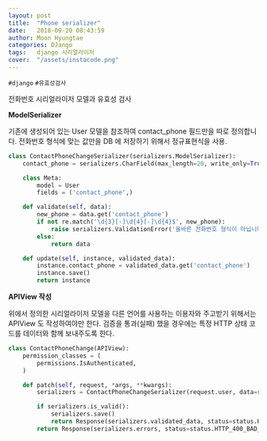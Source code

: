 ```yaml
---
layout: post
title:  "Phone serializer"
date:   2018-09-20 08:43:59
author: Moon Hyungtae
categories: DJango
tags:	django 시리얼라이저
cover:  "/assets/instacode.png"
---
```


`#django` `#유효성검사`

전화번호 시리얼라이저 모델과 유효성 검사

**ModelSerializer**

기존에 생성되어 있는 User 모델을 참조하여 contact_phone 필드만을 따로 정의합니다. 전화번호 형식에 맞는 값만을 DB 에 저장하기 위해서 정규표현식을 사용.
```python
class ContactPhoneChangeSerializer(serializers.ModelSerializer):
    contact_phone = serializers.CharField(max_length=20, write_only=True)

    class Meta:
        model = User
        fields = ('contact_phone',)

    def validate(self, data):
        new_phone = data.get('contact_phone')
        if not re.match('\d{3}[-]\d{4}[-]\d{4}$', new_phone):
            raise serializers.ValidationError('올바른 전화번호 형식이 아닙니다')
        else:
            return data

    def update(self, instance, validated_data):
        instance.contact_phone = validated_data.get('contact_phone')
        instance.save()
        return instance
```

**APIView 작성**

위에서 정의한 시리얼라이저 모델을 다른 언어를 사용하는 이용자와 주고받기 위해서는 APIView 도 작성하여야만 한다. 검증을 통과(실패) 했을 경우에는 특정 HTTP 상태 코드를 데이터와 함께 보내주도록 한다.

```python
class ContactPhoneChange(APIView):
    permission_classes = (
        permissions.IsAuthenticated,
    )

    def patch(self, request, *args, **kwargs):
        serializers = ContactPhoneChangeSerializer(request.user, data=request.data)

        if serializers.is_valid():
            serializers.save()
            return Response(serializers.validated_data, status=status.HTTP_200_OK)
        return Response(serializers.errors, status=status.HTTP_400_BAD_REQUEST)
```
